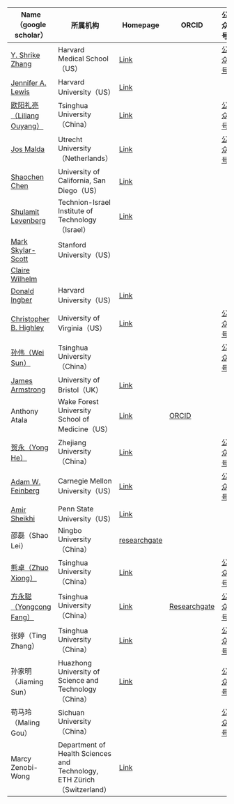 | Name（google scholar） | 所属机构 | Homepage | ORCID | 公众号 |
|--------------|----------|---------------|-----------|---------------------------|
| [Y. Shrike Zhang](https://scholar.google.com/citations?hl=zh-CN&user=qnEhC_EAAAAJ) | Harvard Medical School（US） | [Link](https://shrikezhang.com/publications/publications) | |[公众号](https://mp.weixin.qq.com/mp/appmsgalbum?__biz=Mzg2Mjg4MzY0MA==&action=getalbum&album_id=3895597709960331279&scene=173&subscene=&sessionid=svr_addf2323724&enterid=1746005868&from_msgid=2247484731&from_itemidx=1&count=3&nolastread=1#wechat_redirect) | |
| [Jennifer A. Lewis](https://scholar.google.com/citations?hl=en&user=Wdny3bkAAAAJ) | Harvard University（US） | [Link](https://lewisgroup.seas.harvard.edu/publications) | |
| [欧阳礼亮（Liliang Ouyang）](https://scholar.google.com/citations?user=06FvzQAAAAJ&hl=en) | Tsinghua University（China） | [Link](https://llouyang.com/publications/) | |[公众号](https://mp.weixin.qq.com/mp/appmsgalbum?__biz=Mzg2Mjg4MzY0MA==&action=getalbum&album_id=3859399767281025029#wechat_redirect)| |
| [Jos Malda](https://scholar.google.com/citations?hl=en&user=yGM2EnIAAAAJ) | Utrecht University（Netherlands） | [Link](https://www.maldalab.org/research-output) || [公众号](https://mp.weixin.qq.com/mp/appmsgalbum?__biz=Mzg2Mjg4MzY0MA==&action=getalbum&album_id=3924635740193079299&scene=173&subscene=227&sessionid=1746007660&enterid=1746007664&from_msgid=2247484463&from_itemidx=1&count=3&nolastread=1#wechat_redirect)| |
| [Shaochen Chen](https://scholar.google.com/citations?hl=zh-CN&user=2bTg5Q0AAAAJ) | University of California, San Diego（US） | [Link](https://schen.ucsd.edu/lab/publications.html) | |
| [Shulamit Levenberg](https://scholar.google.com/citations?hl=zh-CN&user=NZiXOl8AAAAJ) | Technion-Israel Institute of Technology（Israel） | [Link](https://levenberg.net.technion.ac.il/) | |
| [Mark Skylar-Scott](https://scholar.google.com/citations?user=fp_1WrcAAAAJ&hl=zh-CN) | Stanford University（US） | | |
| [Claire Wilhelm](https://scholar.google.com/citations?user=_itTHD4AAAAJ&hl=zh-CN&oi=ao) |  | | |
| [Donald Ingber](https://scholar.google.com/citations?user=3hzhsK4AAAAJ&hl=zh-CN&oi=ao) | Harvard University（US） | [Link](https://wyss.harvard.edu/team/core-faculty/donald-ingber/) | |
| [Christopher B. Highley](https://scholar.google.com/citations?user=mdJzLNQAAAAJ&hl=zh-CN&oi=ao) | University of Virginia（US） | [Link](https://highleylab.com/#papers) | |[公众号](https://mp.weixin.qq.com/mp/appmsgalbum?__biz=Mzg2Mjg4MzY0MA==&action=getalbum&album_id=3957758908738748424&scene=173&subscene=91&sessionid=1745982728&enterid=1745982740&from_msgid=2247484753&from_itemidx=1&count=3&nolastread=1#wechat_redirect) | |
| [孙伟（Wei Sun）](https://scholar.google.com/citations?user=K85IGAUAAAAJ&hl=en) | Tsinghua University（China） |  | |[公众号](https://mp.weixin.qq.com/mp/appmsgalbum?__biz=Mzg2Mjg4MzY0MA==&action=getalbum&album_id=3892806494818844676#wechat_redirect) | |
| [James Armstrong](https://scholar.google.co.uk/citations?user=Mm_-8UQAAAAJ&hl=en) | University of Bristol（UK） | [Link](https://thearmstronggroup.co.uk/2021/01/full-list-of-publications/) | |
| Anthony Atala | Wake Forest University School of Medicine（US） | [Link](https://profiles.wakehealth.edu/display/Person/aatala) | [ORCID](https://orcid.org/0000-0001-8186-2160) |
| [贺永（Yong He）](https://scholar.google.com/citations?user=ft7p6QcAAAAJ&hl=zh-CN) | Zhejiang University（China） | [Link](https://person.zju.edu.cn/en/bioprinting) | |[公众号](https://mp.weixin.qq.com/mp/appmsgalbum?__biz=Mzg2Mjg4MzY0MA==&action=getalbum&album_id=3885400452828938244&scene=173&subscene=227&sessionid=1745983022&enterid=1745983028&from_msgid=2247484480&from_itemidx=1&count=3&nolastread=1#wechat_redirect) | |
| [Adam W. Feinberg](https://scholar.google.com/citations?user=cncJ21oAAAAJ&hl=en) | Carnegie Mellon University（US） | [Link](https://regenerativebiomaterials.com/) | |[公众号](https://mp.weixin.qq.com/mp/appmsgalbum?__biz=Mzg2Mjg4MzY0MA==&action=getalbum&album_id=3861895843544219665&scene=173&subscene=91&sessionid=2147116225&enterid=1745903841&from_msgid=2247484797&from_itemidx=1&count=3&nolastread=1#wechat_redirect) | |
| [Amir Sheikhi](https://scholar.google.com/citations?hl=en&user=Gdfi-lkAAAAJ) | Penn State University（US） | [Link](https://www.sheikhilab.com/) | |
| 邵磊（Shao Lei）| Ningbo University（China） | [researchgate](https://www.researchgate.net/profile/Shao-Lei-3) ||
| [熊卓（Zhuo Xiong）](https://scholar.google.com/citations?user=Dk1UWrwAAAAJ&hl=en&oi=ao)| Tsinghua University（China） | [Link](http://brelabs.com/) ||[公众号](https://mp.weixin.qq.com/mp/appmsgalbum?__biz=Mzg2Mjg4MzY0MA==&action=getalbum&album_id=3953581551673065486#wechat_redirect)|
| [方永聪（Yongcong Fang）]()| Tsinghua University（China） | [Link](https://me.tsinghua.edu.cn/info/1108/2951.htm) |[Researchgate](https://www.researchgate.net/profile/Fang-Yongcong)|[公众号](https://mp.weixin.qq.com/mp/appmsgalbum?__biz=Mzg2Mjg4MzY0MA==&action=getalbum&album_id=3953581552444817411&scene=173&subscene=227&sessionid=1746007638&enterid=1746007643&from_msgid=2247484719&from_itemidx=2&count=3&nolastread=1#wechat_redirect)||
| 张婷（Ting Zhang）|Tsinghua University（China） |[Link](https://me.tsinghua.edu.cn/info/1107/1656.htm)||[公众号]()||
| 孙家明（Jiaming Sun）| Huazhong University of Science and Technology（China） | [Link](https://scholargps.com/scholars/89052688418887/jiaming-sun) ||[公众号](https://mp.weixin.qq.com/mp/appmsgalbum?__biz=Mzg2Mjg4MzY0MA==&action=getalbum&album_id=3907967676844261376#wechat_redirect)||
| 苟马玲（Maling Gou）| Sichuan University（China） | ||[公众号](https://mp.weixin.qq.com/mp/appmsgalbum?__biz=Mzg2Mjg4MzY0MA==&action=getalbum&album_id=3889722908100182016#wechat_redirect)||
| Marcy Zenobi-Wong | Department of Health Sciences and Technology, ETH Zürich（Switzerland） | [Link](https://biofabrication.ethz.ch/) ||||

